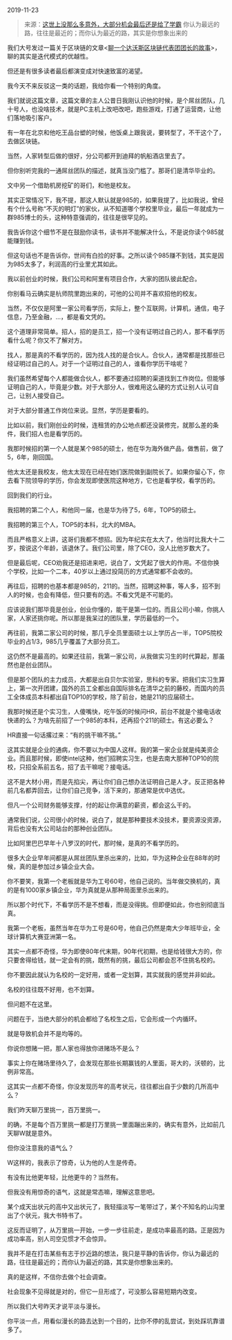 2019-11-23

> 来源：[这世上没那么多意外，大部分机会最后还是给了学霸](http://mp.weixin.qq.com/s?__biz=MzU3NDc5Nzc0NQ==&mid=2247485896&idx=2&sn=53d0f1625b70fd71a8a3d68377d927d1&chksm=fd2dab16ca5a220057d6096afdaa16012fe437cc1a62ffc2dcafca81240e5b8da838cf567ca5&scene=27#wechat_redirect)
> 你认为最远的路，往往是最近的；而你认为最近的路，其实是你想象出来的

我们大号发过一篇关于区块链的文章<[聊一个达沃斯区块链代表团团长的故事](https://mp.weixin.qq.com/s?__biz=MzU0MjYwNDU2Mw==&mid=2247487663&idx=2&sn=ae736a0b2c6d904ea1f851cbbaf89cf7&chksm=fb197cd3cc6ef5c550ac6bf209357841691e93656eebb8e522c68c15c1d67c2a2e8c0b3147a6&token=1024834144&lang=zh_CN&scene=21#wechat_redirect)>，聊的其实是迭代模式的优越性。

  

但还是有很多读者最后都演变成对快速致富的渴望。

  

我今天不来反驳这一类的话题，我给你看一个特别的角度。

  

我们就说这篇文章，这篇文章的主人公昔日我刚认识他的时候，是个屌丝团队，几十号人，也没啥技术，就是PC主机上改吧改吧，跑些游戏，打通了运营商，让他们落地吸引客户。

  

有一年在北京和他吃王品台塑的时候，他饭桌上跟我说，要转型了，不干这个了，去做区块链。  

  

当然，人家转型后做的很好，分公司都开到迪拜的帆船酒店里去了。

  

但你别听完我的一通屌丝团队的描述，就真当没门槛了。那哥们是清华毕业的。

  

文中另一个借助机房挖矿的哥们，和他是校友。

  

其实正常情况下，我不提，那这人默认就是985的，如果我提了，比如我说，曾经有个什么号称“不灭的明灯”的家伙，从不知道哪个学校里毕业，最后一年就成为一群985博士的头，这种特意强调的，往往是很罕见的。

  

我告诉你这个细节不是在鼓励你读书，读书并不能解决什么，不是说你读个985就能赚到钱。

  

但这句话也不是告诉你，世间有白捡的好事。之所以读个985赚不到钱，其实是因为985太多了，利润高的行业里尤其如此。

  

我以前创业的时候，我们公司和阿里有项目合作，大家的团队彼此配合。

  

你别看马云确实是杭师院里跑出来的，可他的公司并不喜欢招他的校友。

  

当然，不仅仅是阿里一家公司看学历，实际上，整个互联网，计算机，通信，电子信息，乃至金融，...，都是看文凭的。  

  

这个道理非常简单。招人，招的是员工，招一个没有证明过自己的人，那不看学历看什么呢？你又不了解对方。

  

找人，那是真的不看学历的，因为找人找的是合伙人。合伙人，通常都是找那些已经证明过自己的人。对于一个证明过自己的人，谁看你学历干啥呢？

  

我们虽然希望每个人都能做合伙人，都不要通过招聘的渠道找到工作岗位。但能够证明自己的人，毕竟是少数。对于大部分人，很难用这么硬的方式让别人认可自己，让别人接受自己。

  

对于大部分普通工作岗位来说。显然，学历是要看的。

  

比如以前，我们刚创业的时候，连租赁的办公地点都还没装修完，就那么差的条件，我们招人也是看学历的。  

  

我那时候招的第一个人就是某个985的硕士，他在华为海外做产品，做售前，做了5，6年，刚回国。

  

他太太还是我校友，他太太现在已经在她们医院做到副院长了。如果你留心下，你去看下院领导的学历，你会发现即使医院这种地方，它也是看学校，看学历的。

  

回到我们的行业。

  

我招聘的第二个人，和他同一届，也是华为待了5，6年，TOP5的硕士。

我招聘的第三个人，TOP5的本科，北大的MBA。

  

而且严格意义上讲，这哥们我都不想招。因为年纪实在太大了，他当时比我大十二岁，按说这个年龄，该退休了。我们公司里，除了CEO，没人比他岁数大了。

  

但是最后呢，CEO劝我还是招进来吧，说白了，文凭起了很大的作用。不信你换个学校，比如一个二本，40岁以上通过投简历的方式通常都不会收的。

  

再往后，招聘的也基本都是985的，211的。当然，招聘这种事，等人多，招不到人的时候，也会有降低，但只要有的选。不看文凭是不可能的。

  

应该说我们那毕竟是创业，创业你懂的，能干是第一位的。而且公司小嘛，你挑人家，人家还挑你呢。所以那是我呆过的团队里，学历最低的一个。

  

再往前，我第二家公司的时候，那几乎全员里面硕士以上学历占一半，TOP5院校毕业的占1/3，985几乎覆盖了大部分员工。

  

这仍然不是最高的。如果还往前，我第一家公司，从我做实习生的时代算起，那虽然也是创业团队。

  

但是那个团队的主力成员，大都是出自贝尔实验室，思科的专家。把我们实习生算上，第一次开团建，国外的员工全都出自国际排名在清华之前的藤校，而国内的员工全体成员本科都出自TOP10的学校，除了前台，她是211的应届硕士。

  

我那时候还是个实习生，人傻嘴快，吃午饭的时候问HR，前台不就是个接电话收快递的么？为啥先前招了一个985的本科，还再招个211的硕士。有这必要么？

  

HR直接一句话撂过来：“有的挑干嘛不挑。”

  

这其实就是企业的通病，你不要以为中国人这样。我的第一家企业就是纯美资企业。而且那时候，即使intel这种，他们招聘实习生，也是去南大那种TOP10的院校，只招全系前五名，招了去干嘛呢？接电话。

  

这不是大材小用，而是先掐尖，再让你们自己想办法证明自己是人才。反正把各种前几名都弄回去，让你们自己竞争，活下来的，那通常是优中选优。

  

但凡一个公司财务能够支撑，付的起让你满意的薪资，都会这么干的。

  

通常我们说，公司很小的时候，说白了，就是那种要技术没技术，要资源没资源，背后也没有大公司站台的那种创业团队。

  

比如阿里巴巴早年十八罗汉的时代，那时候，是真的不看学历的。

  

很多大企业早年间都是从屌丝团队里杀出来的，比如，华为这种企业在88年的时候，真的是参加过乡镇企业大会。

  

你不要笑，我第一个老板就是华为工号60号，他自己说的。当年做交换机的，真的是有1000家乡镇企业，华为真就是从那种局面里杀出来的。

  

所以那个时代下，不看学历不是不想看，而是没得挑。但即便如此，你也别彻底当真。

  

我第一个老板，虽然当年在华为工号是60号，他自己仍然是南大少年班毕业，全球计算机大赛亚洲第一名。

  

其实一点都不奇怪，华为即使80年代末期，90年代初期，也是给钱很大方的，你只要舍得给钱，就一定会有的挑，既然有的挑，最后公司都会忍不住挑名校的。

  

你不要因此就认为名校的一定好用，或者一定划算，其实就我的感觉并非如此。

  

名校的往往既不好用，也不划算。

  

但问题不在这里。

  

问题在于，当绝大部分的机会都给了名校生之后，它会形成一个内循环。  

  

就是导致机会并不是均等的。

  

你说你想赌一把，那人家也得放你进赌场不是么？

  

事实上你在赌场里待久了，会发现在那些长期赢钱的人里面，哥大的，沃顿的，比例非常高。

  

这其实一点都不奇怪，你没发现历年的高考状元，往往都出自于少数的几所高中么？

  

我们昨天聊万里挑一，百万里挑一。

  

的确，不是每个百万里挑一都是打万里挑一里面蹦出来的，确实有意外，比如前几天聊W就是意外。

  

但你没注意我的语气么？

  

W这样的，我表示了惊奇，认为他的人生是传奇。

  

有没有比他更年轻，比他更牛的？当然有。

  

但我没有用惊奇的语气，这就是常态嘛，理解这意思吧。

  

某个成天出状元的高中又出状元了，我轻描淡写一笔带过了，某个不知名的山沟里出了个状元，我大书特书了。

  

这反而证明了，从万里挑一开始，一步一步往前走，是成功率最高的路。正是因为成功率高，别人司空见惯才不会惊异。

  

我并不是在打击某些有志于抄近路的想法，我只是平静的告诉你，你认为最远的路，往往是最近的；而你认为最近的路，其实是你想象出来的。

  

真的是这样，不信你去做个社会调查。

  

社会现象不见得就是对的，但它一旦形成了，可没那么容易短期内改变。

  

所以我们大号昨天才说平淡与漫长。

  

你平淡一点，用看似漫长的路去达到一个目的，比你不停的乱尝试，到处踩坑靠谱多了。

